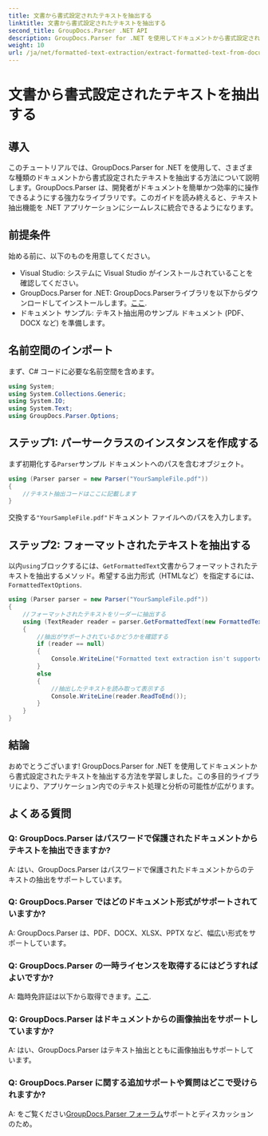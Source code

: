 ```yaml
---
title: 文書から書式設定されたテキストを抽出する
linktitle: 文書から書式設定されたテキストを抽出する
second_title: GroupDocs.Parser .NET API
description: GroupDocs.Parser for .NET を使用してドキュメントから書式設定されたテキストを抽出する方法を学習します。アプリケーション用のシンプルで効率的なテキスト抽出。
weight: 10
url: /ja/net/formatted-text-extraction/extract-formatted-text-from-document/
---
```


# 文書から書式設定されたテキストを抽出する

## 導入
このチュートリアルでは、GroupDocs.Parser for .NET を使用して、さまざまな種類のドキュメントから書式設定されたテキストを抽出する方法について説明します。GroupDocs.Parser は、開発者がドキュメントを簡単かつ効率的に操作できるようにする強力なライブラリです。このガイドを読み終えると、テキスト抽出機能を .NET アプリケーションにシームレスに統合できるようになります。
## 前提条件
始める前に、以下のものを用意してください。
- Visual Studio: システムに Visual Studio がインストールされていることを確認してください。
-  GroupDocs.Parser for .NET: GroupDocs.Parserライブラリを以下からダウンロードしてインストールします。[ここ](https://releases.groupdocs.com/parser/net/).
- ドキュメント サンプル: テキスト抽出用のサンプル ドキュメント (PDF、DOCX など) を準備します。
## 名前空間のインポート
まず、C# コードに必要な名前空間を含めます。
```csharp
using System;
using System.Collections.Generic;
using System.IO;
using System.Text;
using GroupDocs.Parser.Options;
```
## ステップ1: パーサークラスのインスタンスを作成する
まず初期化する`Parser`サンプル ドキュメントへのパスを含むオブジェクト。
```csharp
using (Parser parser = new Parser("YourSampleFile.pdf"))
{
    //テキスト抽出コードはここに記載します
}
```
交換する`"YourSampleFile.pdf"`ドキュメント ファイルへのパスを入力します。

## ステップ2: フォーマットされたテキストを抽出する
以内`using`ブロックするには、`GetFormattedText`文書からフォーマットされたテキストを抽出するメソッド。希望する出力形式（HTMLなど）を指定するには、`FormattedTextOptions`.
```csharp
using (Parser parser = new Parser("YourSampleFile.pdf"))
{
    //フォーマットされたテキストをリーダーに抽出する
    using (TextReader reader = parser.GetFormattedText(new FormattedTextOptions(FormattedTextMode.Html)))
    {
        //抽出がサポートされているかどうかを確認する
        if (reader == null)
        {
            Console.WriteLine("Formatted text extraction isn't supported.");
        }
        else
        {
            //抽出したテキストを読み取って表示する
            Console.WriteLine(reader.ReadToEnd());
        }
    }
}
```

## 結論
おめでとうございます! GroupDocs.Parser for .NET を使用してドキュメントから書式設定されたテキストを抽出する方法を学習しました。この多目的ライブラリにより、アプリケーション内でのテキスト処理と分析の可能性が広がります。

## よくある質問
### Q: GroupDocs.Parser はパスワードで保護されたドキュメントからテキストを抽出できますか?
A: はい、GroupDocs.Parser はパスワードで保護されたドキュメントからのテキストの抽出をサポートしています。
### Q: GroupDocs.Parser ではどのドキュメント形式がサポートされていますか?
A: GroupDocs.Parser は、PDF、DOCX、XLSX、PPTX など、幅広い形式をサポートしています。
### Q: GroupDocs.Parser の一時ライセンスを取得するにはどうすればよいですか?
 A: 臨時免許証は以下から取得できます。[ここ](https://purchase.groupdocs.com/temporary-license/).
### Q: GroupDocs.Parser はドキュメントからの画像抽出をサポートしていますか?
A: はい、GroupDocs.Parser はテキスト抽出とともに画像抽出もサポートしています。
### Q: GroupDocs.Parser に関する追加サポートや質問はどこで受けられますか?
 A: をご覧ください[GroupDocs.Parser フォーラム](https://forum.groupdocs.com/c/parser/17)サポートとディスカッションのため。